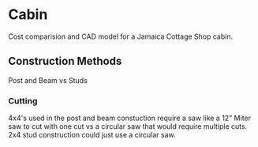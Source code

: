 # Cabin

Cost comparision and CAD model for a Jamaica Cottage Shop cabin.

## Construction Methods

Post and Beam vs Studs

### Cutting

4x4's used in the post and beam constuction require a saw like a 12" Miter saw to cut with one cut vs a circular saw that would require multiple cuts. 2x4 stud construction could just use a circular saw.
